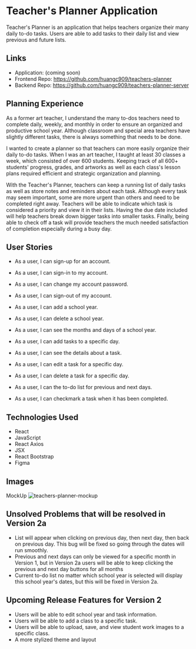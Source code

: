 # Teacher's Planner Application
Teacher's Planner is an application that helps teachers organize their many daily to-do tasks. Users are able to add tasks to their daily list and view previous and future lists.

## Links
- Application: (coming soon)
- Frontend Repo: https://github.com/huangc909/teachers-planner
- Backend Repo: https://github.com/huangc909/teachers-planner-server

## Planning Experience
As a former art teacher, I understand the many to-dos teachers need to complete daily, weekly, and monthly in order to ensure an organized and productive school year. Although classroom and special area teachers have slightly different tasks, there is always something that needs to be done.

I wanted to create a planner so that teachers can more easily organize their daily to-do tasks. When I was an art teacher, I taught at least 30 classes a week, which consisted of over 600 students. Keeping track of all 600+ students' progress, grades, and artworks as well as each class's lesson plans required efficient and strategic organization and planning.

With the Teacher's Planner, teachers can keep a running list of daily tasks as well as store notes and reminders about each task. Although every task may seem important, some are more urgent than others and need to be completed right away. Teachers will be able to indicate which task is considered a priority and view it in their lists. Having the due date included will help teachers break down bigger tasks into smaller tasks. Finally, being able to check off a task will provide teachers the much needed satisfaction of completion especially during a busy day.

## User Stories
- As a user, I can sign-up for an account.
- As a user, I can sign-in to my account.
- As a user, I can change my account password.
- As a user, I can sign-out of my account.

- As a user, I can add a school year.
- As a user, I can delete a school year.
- As a user, I can see the months and days of a school year.
- As a user, I can add tasks to a specific day.
- As a user, I can see the details about a task.
- As a user, I can edit a task for a specific day.
- As a user, I can delete a task for a specific day.
- As a user, I can the to-do list for previous and next days.
- As a user, I can checkmark a task when it has been completed.

## Technologies Used
- React
- JavaScript
- React Axios
- JSX
- React Bootstrap
- Figma

## Images
MockUp
![teachers-planner-mockup](https://user-images.githubusercontent.com/53062479/119353437-e3415200-bc70-11eb-9c62-bf04cf291c0d.png)

## Unsolved Problems that will be resolved in Version 2a
- List will appear when clicking on previous day, then next day, then back on previous day. This bug will be fixed so going through the dates will run smoothly.
- Previous and next days can only be viewed for a specific month in Version 1, but in Version 2a users will be able to keep clicking the previous and next day buttons for all months
- Current to-do list no matter which school year is selected will display this school year's dates, but this will be fixed in Version 2a.

## Upcoming Release Features for Version 2
- Users will be able to edit school year and task information.
- Users will be able to add a class to a specific task.
- Users will be able to upload, save, and view student work images to a specific class.
- A more stylized theme and layout
